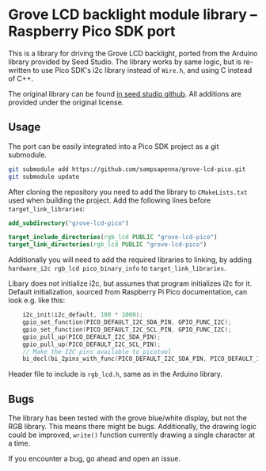# Grove LCD backlight module library – Raspberry Pico SDK port
This is a library for driving the Grove LCD backlight, ported from the Arduino
library provided by Seed Studio. The library works by same logic, but is
re-written to use Pico SDK's i2c library instead of `Wire.h`, and using C
instead of C++.

The original library can be found [in seed studio github](https://github.com/Seeed-Studio/Grove_LCD_RGB_Backlight).
All additions are provided under the original license.

## Usage
The port can be easily integrated into a Pico SDK project as a git submodule.
```bash
git submodule add https://github.com/sampsapenna/grove-lcd-pico.git
git submodule update
```
After cloning the repository you need to add the library to `CMakeLists.txt`
used when building the project. Add the following lines before `target_link_libraries`:
```cmake
add_subdirectory("grove-lcd-pico")

target_include_directories(rgb_lcd PUBLIC "grove-lcd-pico")
target_link_directories(rgb_lcd PUBLIC "grove-lcd-pico")
```

Additionally you will need to add the required libraries to linking, by
adding `hardware_i2c rgb_lcd pico_binary_info` to `target_link_libraries`.

Libary does not initialize i2c, but assumes that program initializes i2c
for it. Default initialization, sourced from Raspberry Pi Pico documentation,
can look e.g. like this:
```c
    i2c_init(i2c_default, 100 * 1000);
    gpio_set_function(PICO_DEFAULT_I2C_SDA_PIN, GPIO_FUNC_I2C);
    gpio_set_function(PICO_DEFAULT_I2C_SCL_PIN, GPIO_FUNC_I2C);
    gpio_pull_up(PICO_DEFAULT_I2C_SDA_PIN);
    gpio_pull_up(PICO_DEFAULT_I2C_SCL_PIN);
    // Make the I2C pins available to picotool
    bi_decl(bi_2pins_with_func(PICO_DEFAULT_I2C_SDA_PIN, PICO_DEFAULT_I2C_SCL_PIN, GPIO_FUNC_I2C));
```
Header file to include is `rgb_lcd.h`, same as in the Arduino library.

## Bugs
The library has been tested with the grove blue/white display, but not the
RGB library. This means there might be bugs. Additionally, the drawing logic
could be improved, `write()` function currently drawing a single character
at a time.

If you encounter a bug, go ahead and open an issue.
